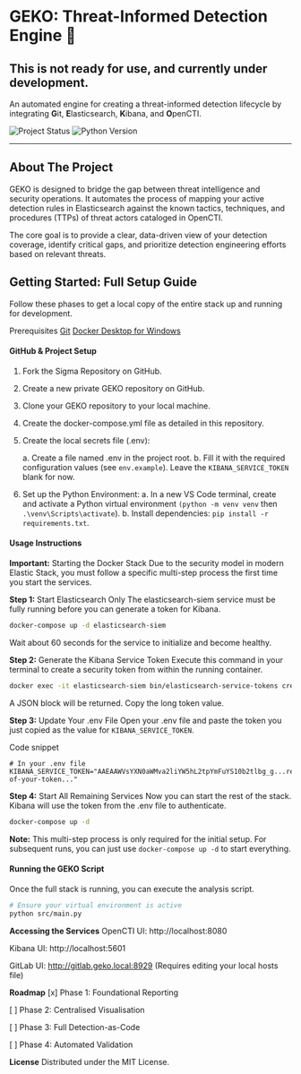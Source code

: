 # GEKO: Threat-Informed Detection Engine 🦎

## This is not ready for use, and currently under development.

An automated engine for creating a threat-informed detection lifecycle by integrating **G**it, **E**lasticsearch, **K**ibana, and **O**penCTI.

![Project Status](https://img.shields.io/badge/status-in%20development-blue)
![Python Version](https://img.shields.io/badge/python-3.10+-blue.svg)

---

## About The Project

GEKO is designed to bridge the gap between threat intelligence and security operations. It automates the process of mapping your active detection rules in Elasticsearch against the known tactics, techniques, and procedures (TTPs) of threat actors cataloged in OpenCTI.

The core goal is to provide a clear, data-driven view of your detection coverage, identify critical gaps, and prioritize detection engineering efforts based on relevant threats.

## Getting Started: Full Setup Guide

Follow these phases to get a local copy of the entire stack up and running for development.

Prerequisites
[Git]()
[Docker Desktop for Windows]()

#### GitHub & Project Setup
1. Fork the Sigma Repository on GitHub.
2. Create a new private GEKO repository on GitHub.
3. Clone your GEKO repository to your local machine.
4. Create the docker-compose.yml file as detailed in this repository.
5. Create the local secrets file (.env):

    a. Create a file named .env in the project root.
    b. Fill it with the required configuration values (see `env.example`). Leave the `KIBANA_SERVICE_TOKEN` blank for now.

6. Set up the Python Environment:
    a. In a new VS Code terminal, create and activate a Python virtual environment `(python -m venv venv` then `.\venv\Scripts\activate`).
    b. Install dependencies: `pip install -r requirements.txt`.

#### Usage Instructions
**Important:** Starting the Docker Stack
Due to the security model in modern Elastic Stack, you must follow a specific multi-step process the first time you start the services.

**Step 1:** Start Elasticsearch Only
The elasticsearch-siem service must be fully running before you can generate a token for Kibana.

```bash
docker-compose up -d elasticsearch-siem
```
Wait about 60 seconds for the service to initialize and become healthy.

**Step 2:** Generate the Kibana Service Token
Execute this command in your terminal to create a security token from within the running container.

```bash
docker exec -it elasticsearch-siem bin/elasticsearch-service-tokens create elastic/kibana kibana-token
```
A JSON block will be returned. Copy the long token value.

**Step 3:** Update Your .env File
Open your .env file and paste the token you just copied as the value for `KIBANA_SERVICE_TOKEN`.

Code snippet
```
# In your .env file
KIBANA_SERVICE_TOKEN="AAEAAWVsYXN0aWMva2liYW5hL2tpYmFuYS10b2tlbg_g...rest-of-your-token..."
```
**Step 4:** Start All Remaining Services
Now you can start the rest of the stack. Kibana will use the token from the .env file to authenticate.

```bash
docker-compose up -d
```
**Note:** This multi-step process is only required for the initial setup. For subsequent runs, you can just use `docker-compose up -d` to start everything.

#### Running the GEKO Script
Once the full stack is running, you can execute the analysis script.

``` bash
# Ensure your virtual environment is active
python src/main.py
```

**Accessing the Services**
OpenCTI UI: http://localhost:8080

Kibana UI: http://localhost:5601

GitLab UI: http://gitlab.geko.local:8929 (Requires editing your local hosts file)

**Roadmap**
[x] Phase 1: Foundational Reporting

[ ] Phase 2: Centralised Visualisation

[ ] Phase 3: Full Detection-as-Code

[ ] Phase 4: Automated Validation

**License**
Distributed under the MIT License.